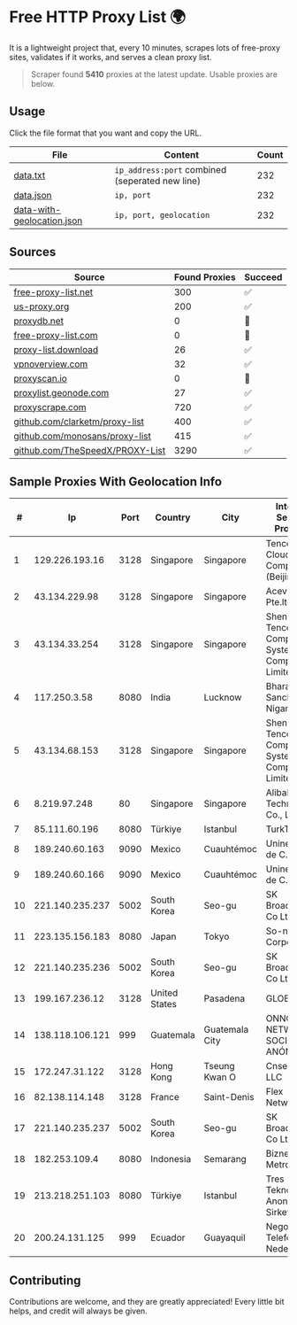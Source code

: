 
# Free HTTP Proxy List 🌍

It is a lightweight project that, every 10 minutes, scrapes lots of free-proxy sites, validates if it works, and serves a clean proxy list.


> Scraper found **5410** proxies at the latest update. Usable proxies are below.

## Usage

Click the file format that you want and copy the URL.


|File|Content|Count|
|----|-------|-----|
|[data.txt](https://raw.githubusercontent.com/themiralay/Proxy-List-World/master/data.txt)|`ip_address:port` combined (seperated new line)|232|
|[data.json](https://raw.githubusercontent.com/themiralay/Proxy-List-World/master/data.json)|`ip, port`|232|
|[data-with-geolocation.json](https://raw.githubusercontent.com/themiralay/Proxy-List-World/master/data-with-geolocation.json)|`ip, port, geolocation`|232|

## Sources

|Source|Found Proxies|Succeed|
|------|-------------|-------|
|[free-proxy-list.net](https://free-proxy-list.net)|300|✅|
|[us-proxy.org](https://www.us-proxy.org)|200|✅|
|[proxydb.net](http://proxydb.net)|0|🚫|
|[free-proxy-list.com](https://free-proxy-list.com/?page=&port=&type%5B%5D=http&type%5B%5D=https&up_time=0&search=Search)|0|🚫|
|[proxy-list.download](https://www.proxy-list.download/HTTP)|26|✅|
|[vpnoverview.com](https://vpnoverview.com/privacy/anonymous-browsing/free-proxy-servers)|32|✅|
|[proxyscan.io](https://www.proxyscan.io)|0|🚫|
|[proxylist.geonode.com](https://proxylist.geonode.com/api/proxy-list?limit=300&page=1&sort_by=lastChecked&sort_type=desc&protocols=http,https)|27|✅|
|[proxyscrape.com](https://api.proxyscrape.com/v2/?request=displayproxies&protocol=http&timeout=10000&country=all&ssl=all&anonymity=all)|720|✅|
|[github.com/clarketm/proxy-list](https://raw.githubusercontent.com/clarketm/proxy-list/master/proxy-list-raw.txt)|400|✅|
|[github.com/monosans/proxy-list](https://raw.githubusercontent.com/monosans/proxy-list/main/proxies/http.txt)|415|✅|
|[github.com/TheSpeedX/PROXY-List](https://raw.githubusercontent.com/TheSpeedX/PROXY-List/master/http.txt)|3290|✅|


## Sample Proxies With Geolocation Info

|#|Ip|Port|Country|City|Internet Service Provider|
|-|--|----|-------|----|-------------------------|
|1|129.226.193.16|3128|Singapore|Singapore|Tencent Cloud Computing (Beijing) Co|
|2|43.134.229.98|3128|Singapore|Singapore|Aceville Pte.ltd|
|3|43.134.33.254|3128|Singapore|Singapore|Shenzhen Tencent Computer Systems Company Limited|
|4|117.250.3.58|8080|India|Lucknow|Bharat Sanchar Nigam Ltd|
|5|43.134.68.153|3128|Singapore|Singapore|Shenzhen Tencent Computer Systems Company Limited|
|6|8.219.97.248|80|Singapore|Singapore|Alibaba (US) Technology Co., Ltd.|
|7|85.111.60.196|8080|Türkiye|Istanbul|TurkTelecom|
|8|189.240.60.163|9090|Mexico|Cuauhtémoc|Uninet S.A. de C.V.|
|9|189.240.60.166|9090|Mexico|Cuauhtémoc|Uninet S.A. de C.V.|
|10|221.140.235.237|5002|South Korea|Seo-gu|SK Broadband Co Ltd|
|11|223.135.156.183|8080|Japan|Tokyo|So-net Corporation|
|12|221.140.235.236|5002|South Korea|Seo-gu|SK Broadband Co Ltd|
|13|199.167.236.12|3128|United States|Pasadena|GLOBAL IT|
|14|138.118.106.121|999|Guatemala|Guatemala City|ONNO NETWORKS, SOCIEDAD ANÓNIMA|
|15|172.247.31.122|3128|Hong Kong|Tseung Kwan O|Cnservers LLC|
|16|82.138.114.148|3128|France|Saint-Denis|Flex Network|
|17|221.140.235.237|5002|South Korea|Seo-gu|SK Broadband Co Ltd|
|18|182.253.109.4|8080|Indonesia|Semarang|Biznet Metronet|
|19|213.218.251.103|8080|Türkiye|Istanbul|Tres Teknoloji Anonim Sirketi|
|20|200.24.131.125|999|Ecuador|Guayaquil|Negocios Y Telefonia Nedetel S.A|



## Contributing

Contributions are welcome, and they are greatly appreciated! Every
little bit helps, and credit will always be given.

